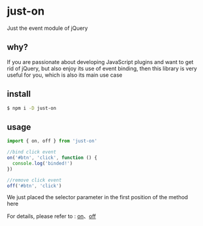 # just-on

Just the event module of jQuery

## why?

If you are passionate about developing JavaScript plugins and want to get rid of jQuery, but also enjoy its use of event binding, then this library is very useful for you, which is also its main use case

## install

```bash
$ npm i -D just-on
```

## usage

```js
import { on, off } from 'just-on'

//bind click event
on('#btn', 'click', function () {
  console.log('binded!')
})

//remove click event
off('#btn', 'click')
```

We just placed the selector parameter in the first position of the method here

For details, please refer to : [on](https://api.jquery.com/on/#on-events-selector-data-handler)、[off](https://api.jquery.com/off/#off-events-selector-handler)
